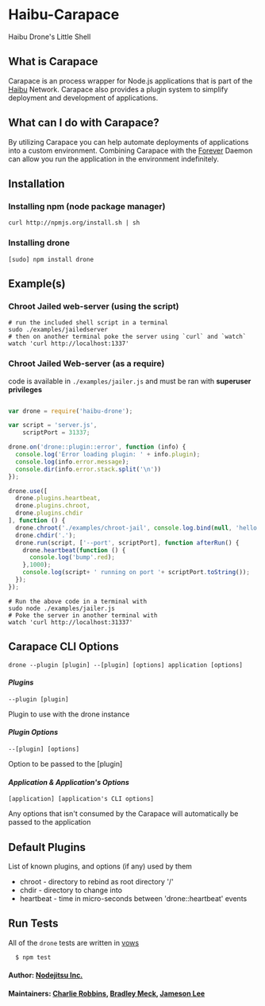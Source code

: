 # Haibu-Carapace

Haibu Drone's Little Shell
## What is Carapace

Carapace is an process wrapper for Node.js applications that is part of the [Haibu][1] Network.
Carapace also provides a plugin system to simplify deployment and development of applications.
## What can I do with Carapace?

By utilizing Carapace you can help automate deployments of applications into a custom environment.
Combining Carapace with the [Forever][3] Daemon can allow you run the application in the environment indefinitely.
## Installation

### Installing npm (node package manager)
```shell
curl http://npmjs.org/install.sh | sh
```

### Installing drone
```shell
[sudo] npm install drone
```

## Example(s)
### Chroot Jailed web-server (using the script)
```shell
# run the included shell script in a terminal
sudo ./examples/jailedserver
# then on another terminal poke the server using `curl` and `watch`
watch 'curl http://localhost:1337'
```

### Chroot Jailed Web-server (as a require)
code is available in `./examples/jailer.js` and must be ran with **superuser privileges**

```javascript

var drone = require('haibu-drone');

var script = 'server.js',
    scriptPort = 31337;

drone.on('drone::plugin::error', function (info) {
  console.log('Error loading plugin: ' + info.plugin);
  console.log(info.error.message);
  console.dir(info.error.stack.split('\n'))
});

drone.use([
  drone.plugins.heartbeat, 
  drone.plugins.chroot, 
  drone.plugins.chdir
], function () {
  drone.chroot('./examples/chroot-jail', console.log.bind(null, 'hello'));
  drone.chdir('.');
  drone.run(script, ['--port', scriptPort], function afterRun() {
    drone.heartbeat(function () {
      console.log('bump'.red);
    },1000);
    console.log(script+ ' running on port '+ scriptPort.toString());
  });
});  

```
```shell
# Run the above code in a terminal with
sudo node ./examples/jailer.js
# Poke the server in another terminal with
watch 'curl http://localhost:31337'
```

## Carapace CLI Options

`drone --plugin [plugin] --[plugin] [options] application [options]`

#### *Plugins*
`--plugin [plugin]`

Plugin to use with the drone instance

#### *Plugin Options*
`--[plugin] [options]`

Option to be passed to the [plugin]

#### *Application & Application's Options*
`[application] [application's CLI options]`

Any options that isn't consumed by the Carapace will automatically be passed to the application

## Default Plugins
List of known plugins, and options (if any) used by them

* chroot - directory to rebind as root directory '/'
* chdir - directory to change into 
* heartbeat - time in micro-seconds between 'drone::heartbeat' events

## Run Tests
All of the `drone` tests are written in [vows][4]

``` bash
  $ npm test
```

#### Author: [Nodejitsu Inc.](http://www.nodejitsu.com)
#### Maintainers: [Charlie Robbins](https://github.com/indexzero),  [Bradley Meck](https://github.com/bmeck),  [Jameson Lee](https://github.com/drjackal)

[1]:https://github.com/nodejitsu/haibu
[3]:https://github.com/indexzero/forever
[4]:https://github.com/cloudhead/vows
